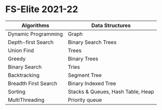 ﻿# FS-Elite 2021-22

| Algorithms            | Data Structures     |
| ---                   | ---                 |
| Dynamic Programming   | Graph               |
| Depth-first Search    | Binary Search Trees |
| Union Find            | Trees               |
| Greedy                | Binary Trees        |
| Binary Search         | Tries               |
| Backtracking          | Segment Tree        |
| Breadth First Search  | Binary Indexed Tree |
| Sorting               | Stacks & Queues, Hash Table, Heap |
| MultiThreading        | Priority queue      |
